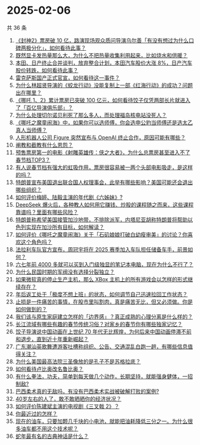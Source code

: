 # 2025-02-06

共 36 条

<!-- BEGIN -->
<!-- 最后更新时间 Thu Feb 06 2025 02:10:31 GMT+0800 (China Standard Time) -->

1. [《封神2》票房破 10 亿，路演现场观众质问导演乌尔善「有没有想过为什么口碑两极分化」，如何看待此事？](https://www.zhihu.com/question/11311362722)
1. [既然显卡发热量那么大，为什么不把热量收集利用起来，比如烧水和供暖？](https://www.zhihu.com/question/10970034504)
1. [本田、日产终止合并谈判，放弃整合计划，本田汽车股价大涨 8%，日产汽车股价转跌，如何看待此事？](https://www.zhihu.com/question/11331942636)
1. [雷克萨斯国产正式官宣，如何看待这一事件？](https://www.zhihu.com/question/11334284647)
1. [为什么林超贤导演的《蛟龙行动》没能复制上一部《红海行动》的成功？问题出在哪里？](https://www.zhihu.com/question/11254159614)
1. [《哪吒 1、2》累计票房已突破 100 亿元，如何看待饺子仅凭两部长片就进入了「百亿导演俱乐部」？](https://www.zhihu.com/question/11287486293)
1. [为什么处理切尔诺贝利死了那么多人，而处理福岛核电站没死人？](https://www.zhihu.com/question/10995630629)
1. [《哪吒之魔童闹海》中，如果你可以选师傅，你会选申公豹当师傅还是选太乙真人当师傅？](https://www.zhihu.com/question/11231946714)
1. [人形机器人公司 Figure 突然宣布与 OpenAI 终止合作，原因可能有哪些？](https://www.zhihu.com/question/11315228202)
1. [阐教和截教有什么恩怨？](https://www.zhihu.com/question/11190961316)
1. [预售票房第一的电影《射雕英雄传：侠之大者》，为什么总票房甚至进入不了春节档TOP3？](https://www.zhihu.com/question/11201664211)
1. [有人说春节档有强大的虹吸作用，票房很容易被一两个头部电影吸走，是这样的吗？](https://www.zhihu.com/question/10985455855)
1. [特朗普宣布美国退出联合国人权理事会，此举有哪些影响？美国可能还会退出哪些组织？](https://www.zhihu.com/question/11313686691)
1. [如何评价梅婷、陆毅主演的年代剧《六姊妹》?](https://www.zhihu.com/question/10921803986)
1. [DeepSeek 爆火后，各种教人如何用它赚钱、炒股的课程随之而来，这些课程靠谱吗？里面有哪些风险？](https://www.zhihu.com/question/11344933936)
1. [特朗普称希望美国接管加沙地带，不排除派军，内塔尼亚胡称特朗普将帮助以色列实现在加沙所有目标，如何解读？](https://www.zhihu.com/question/11311355709)
1. [如何评价《哪吒之魔童闹海》关于「石矶娘娘打破白幼瘦审美」的讨论？你喜欢这个角色吗？](https://www.zhihu.com/question/11205730758)
1. [法拉利车队官方宣布，周冠宇将在 2025 赛季加入车队担任储备车手，前景如何？](https://www.zhihu.com/question/11357640964)
1. [六七年前 4000 多就可以买到入门级独显的笔记本电脑，现在为什么不行了？](https://www.zhihu.com/question/9248983371)
1. [为什么民国时期的军阀没有选择分裂独立？](https://www.zhihu.com/question/4178531185)
1. [如果微软真的停止生产主机，那么 XBox 主机上的所有游戏会以怎样的形式继续存在？](https://www.zhihu.com/question/11253749431)
1. [年后返工处于「极度不想上班」的状态，如何调节自己迅速拉回工作状态？](https://www.zhihu.com/question/11318341265)
1. [止损是一件痛苦的事情，在股市里叫割肉，真是痛苦无比，但又必须做。你是如何做到的？](https://www.zhihu.com/question/6336944521)
1. [我们该与原生家庭建立怎样的「边界感」？真正成熟的心理分离是什么样的？](https://www.zhihu.com/question/10759728933)
1. [长江流域有哪些有趣的春节传统习俗？对家乡的春节你有哪些独家记忆？](https://www.zhihu.com/question/10521394852)
1. [饺子导演说中国动画在上世纪 70 年代无比辉煌，为何后来中国动画停滞不前和退步，直到近十年重新崛起？](https://www.zhihu.com/question/11201086852)
1. [广东潮汕英歌舞遭游客吐槽称组织、公告、交通混乱白跑一趟，有哪些信息值得关注？](https://www.zhihu.com/question/11243311133)
1. [为什么美国最高法院三圣像放的是孔子不是苏格拉底？](https://www.zhihu.com/question/9859603211)
1. [如何看待卢比奥改名鲁比奥？](https://www.zhihu.com/question/10495491905)
1. [有什么拳法，功夫，简单到每天做几个动作，长期坚持，就能强身健体，一招制敌?](https://www.zhihu.com/question/10826448627)
1. [巴西柔术真的无敌吗，有没有巴西柔术实战被破解打败的案例?](https://www.zhihu.com/question/9586826151)
1. [40岁左右的人了，敢不敢晒晒你的经济状况？](https://www.zhihu.com/question/651309090)
1. [如何评价陈建斌主演的电视剧《三叉戟 2》？](https://www.zhihu.com/question/10384662640)
1. [你最近过的怎样？](https://www.zhihu.com/question/664771606)
1. [现在的油车，只要加颗几千块的小电池，就能把油耗降低三分之一。为什么很多油车都不用这个技术呢？](https://www.zhihu.com/question/652140838)
1. [蛇年最有名的古典神话是什么？](https://www.zhihu.com/question/10784937731)

<!-- END -->
